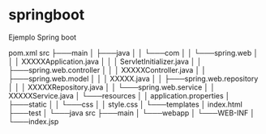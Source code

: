 # springboot
Ejemplo Spring boot

pom.xml
src
├───main
│   ├───java
│   │   └───com
│   │       └───spring.web
│   │           │   XXXXXApplication.java
│   │           │   ServletInitializer.java
│   │           ├───spring.web.controller
│   │           │       XXXXXController.java
│   │           ├───spring.web.model
│   │           │       XXXXX.java
│   │           ├───spring.web.repository
│   │           │       XXXXXRepository.java
│   │           └───spring.web.service
│   │                   XXXXXService.java
│   └───resources
│       │   application.properties
│       ├───static
│       │   └───css
│       │           style.css
│       └───templates
│               index.html
├───test
│    └───java
src
├───main
│   └───webapp
│       └───WEB-INF
│           └───index.jsp

